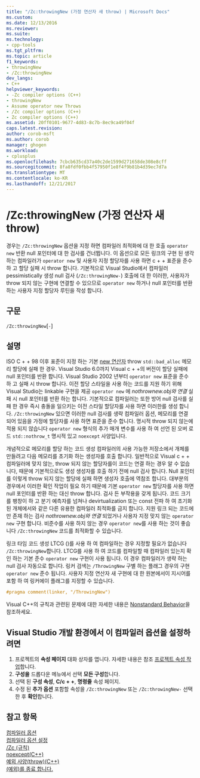 ```yaml
---
title: "/Zc:throwingNew (가정 연산자 새 throw) | Microsoft Docs"
ms.custom: 
ms.date: 12/13/2016
ms.reviewer: 
ms.suite: 
ms.technology:
- cpp-tools
ms.tgt_pltfrm: 
ms.topic: article
f1_keywords:
- throwingNew
- /Zc:throwingNew
dev_langs:
- C++
helpviewer_keywords:
- -Zc compiler options (C++)
- throwingNew
- Assume operator new Throws
- /Zc compiler options (C++)
- Zc compiler options (C++)
ms.assetid: 20ff0101-9677-4d83-8c7b-8ec9ca49f04f
caps.latest.revision: 
author: corob-msft
ms.author: corob
manager: ghogen
ms.workload:
- cplusplus
ms.openlocfilehash: 7cbcb635cd37a40c2de1599d271658de308e8cff
ms.sourcegitcommit: 8fa8fdf0fbb4f57950f1e8f4f9b81b4d39ec7d7a
ms.translationtype: MT
ms.contentlocale: ko-KR
ms.lasthandoff: 12/21/2017
---
```

# <a name="zcthrowingnew-assume-operator-new-throws"></a>/Zc:throwingNew (가정 연산자 새 throw)  
경우는 `/Zc:throwingNew` 옵션을 지정 하면 컴파일러 최적화에 대 한 호출 `operator new` 반환 null 포인터에 대 한 검사를 건너뜁니다. 이 옵션으로 모든 링크의 구현 된 생각 하는 컴파일러가 `operator new` 및 사용자 지정 할당자를 사용 하면 c + + 표준을 준수 하 고 할당 실패 시 throw 합니다. 기본적으로 Visual Studio에서 컴파일러 pessimistically 생성 null 검사 (`/Zc:throwingNew-`) 호출에 대 한 이러한, 사용자가 throw 되지 않는 구현에 연결할 수 있으므로 `operator new` 하거나 null 포인터를 반환 하는 사용자 지정 할당자 루틴을 작성 합니다.  
  
## <a name="syntax"></a>구문  
  
`/Zc:throwingNew`[`-`]  
  
## <a name="remarks"></a>설명  
  
ISO C + + 98 이후 표준이 지정 하는 기본 [new 연산자](../../standard-library/new-operators.md#op_new) throw `std::bad_alloc` 메모리 할당에 실패 한 경우. Visual Studio 6.0까지 Visual c + +의 버전이 할당 실패에 null 포인터를 반환 합니다. Visual Studio 2002 년부터 `operator new` 표준을 준수 하 고 실패 시 throw 합니다. 이전 할당 스타일을 사용 하는 코드를 지원 하기 위해 Visual Studio는 linkable 구현을 제공 `operator new` 에 *nothrownew.obj와 연결* 실패 시 null 포인터를 반환 하는 합니다. 기본적으로 컴파일러는 또한 방어 null 검사를 실패 한 경우 즉시 충돌을 일으키는 이전 스타일 할당자를 사용 하면 이러한를 생성 합니다. `/Zc:throwingNew` 있으면 이러한 null 검사를 생략 컴파일러 옵션, 메모리를 연결 되어 있음을 가정에 할당자를 사용 하면 표준을 준수 합니다. 명시적 throw 되지 않는에 적용 되지 않습니다 `operator new` 형식의 추가 매개 변수를 사용 하 여 선언 된 오버 로드 `std::nothrow_t` 명시적 있고 `noexcept` 사양입니다.  
  
개념적으로 메모리를 할당 하는 코드 생성 컴파일러의 사용 가능한 저장소에서 개체를 만들려고 다음 메모리를 초기화 하는 생성자를 호출 합니다. 일반적으로 Visual c + + 컴파일러에 맞지 않는, throw 되지 않는 할당자를이 코드는 연결 하는 경우 알 수 없습니다, 때문에 기본적으로도 생성 생성자를 호출 하기 전에 null 검사 합니다. Null 포인터를 이렇게 throw 되지 않는 할당에 실패 하면 생성자 호출에 역참조 합니다. 대부분의 경우에서 이러한 확인 작업이 필요 하기 때문에 기본 `operator new` 할당자를 사용 하면 null 포인터를 반환 하는 대신 throw 합니다. 검사 든 부작용을 갖게 됩니다. 코드 크기를 팽창이 하 고 분기 예측자를 넘쳐나 devirtualization 또는 const 전파 하 여 초기화 된 개체에서와 같은 다른 유용한 컴파일러 최적화를 금지 합니다. 지원 링크 되는 코드에만 존재 하는 검사 *nothrownew.obj와 연결* 되었거나 사용자 지정 맞지 않는 `operator new` 구현 합니다. 비준수를 사용 하지 않는 경우 `operator new`를 사용 하는 것이 좋습니다 `/Zc:throwingNew` 코드를 최적화할 수 있습니다.  
  
링크 타임 코드 생성 LTCG ()를 사용 하 여 컴파일하는 경우 지정할 필요가 없습니다 `/Zc:throwingNew`합니다. LTCG를 사용 하 여 코드를 컴파일할 때 컴파일러 있는지 확인 하는 기본 준수 `operator new` 구현이 사용 됩니다. 이 경우 컴파일러가 생략 하는 null 검사 자동으로 합니다. 링커 검색는 `/ThrowingNew` 구별 하는 플래그 경우의 구현 `operator new` 준수 됩니다. 사용자 지정 연산자 새 구현에 대 한 원본에서이 지시어를 포함 하 여 링커에이 플래그를 지정할 수 있습니다.  
  
```cpp  
#pragma comment(linker, "/ThrowingNew")  
```  
  
Visual C++의 규칙과 관련된 문제에 대한 자세한 내용은 [Nonstandard Behavior](../../cpp/nonstandard-behavior.md)을 참조하세요.  
  
## <a name="to-set-this-compiler-option-in-the-visual-studio-development-environment"></a>Visual Studio 개발 환경에서 이 컴파일러 옵션을 설정하려면  
1.  프로젝트의 **속성 페이지** 대화 상자를 엽니다. 자세한 내용은 참조 [프로젝트 속성 작업](../../ide/working-with-project-properties.md)합니다.  
2.  **구성을** 드롭다운 메뉴에서 선택 **모든 구성**합니다.  
3.  선택 된 **구성 속성**, **C/c + +**, **명령줄** 속성 페이지.  
4.  수정 된 **추가 옵션** 포함할 속성을 `/Zc:throwingNew` 또는 `/Zc:throwingNew-` 선택한 후 **확인**합니다.  
  
## <a name="see-also"></a>참고 항목  
[컴파일러 옵션](../../build/reference/compiler-options.md)  
[컴파일러 옵션 설정](../../build/reference/setting-compiler-options.md)  
[/Zc (규칙)](../../build/reference/zc-conformance.md)  
[noexcept(C++)](../../cpp/noexcept-cpp.md)  
[예외 사양(throw)(C++)](../../cpp/exception-specifications-throw-cpp.md)  
[(예외)를 종료 합니다.](../../standard-library/exception-functions.md#terminate)  
